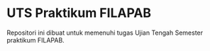 # UTS Praktikum FILAPAB
Repositori ini dibuat untuk memenuhi tugas Ujian Tengah Semester praktikum FILAPAB.
